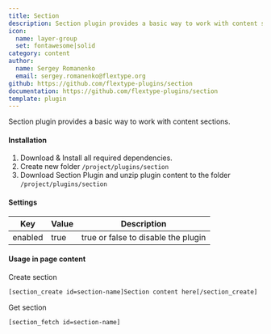 ```yaml
---
title: Section
description: Section plugin provides a basic way to work with content sections.
icon:
  name: layer-group
  set: fontawesome|solid
category: content
author:
  name: Sergey Romanenko
  email: sergey.romanenko@flextype.org
github: https://github.com/flextype-plugins/section
documentation: https://github.com/flextype-plugins/section
template: plugin
---
```


Section plugin provides a basic way to work with content sections.

#### Installation

1. Download & Install all required dependencies.
2. Create new folder `/project/plugins/section`
3. Download Section Plugin and unzip plugin content to the folder `/project/plugins/section`

#### Settings

| Key     | Value | Description                         |
| ------- | ----- | ----------------------------------- |
| enabled | true  | true or false to disable the plugin |

#### Usage in page content

Create section
```html
[section_create id=section-name]Section content here[/section_create]
```

Get section
```html
[section_fetch id=section-name]
```
